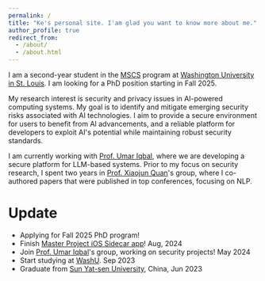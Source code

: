 ```yaml
---
permalink: /
title: "Ke's personal site. I'am glad you want to know more about me."
author_profile: true
redirect_from: 
  - /about/
  - /about.html
---
```


I am a second-year student in the [MSCS](https://cse.wustl.edu/academics/graduate/MS-in-Computer-Science.html) program at [Washington University in St. Louis](https://wustl.edu/). I am looking for a PhD position starting in Fall 2025.

My research interest is security and privacy issues in AI-powered computing systems. My goal is to identify and mitigate emerging security risks associated with AI technologies. I aim to provide a secure environment for users to benefit from AI advancements, and a reliable platform for developers to exploit AI's potential while maintaining robust security standards.

I am currently working with [Prof. Umar Iqbal](https://umariqbal.com/index.html), where we are developing a secure platform for LLM-based systems. Prior to my focus on security research, I spent two years in [Prof. Xiaojun Quan](https://sites.google.com/site/xiaojunquan)'s group, where I co-authored papers that were published in top conferences, focusing on NLP.

Update
======
- Applying for Fall 2025 PhD program!
- Finish [Master Project iOS Sidecar app](/portfolio/portfolio-1)! Aug, 2024
- Join [Prof. Umar Iqbal](https://umariqbal.com/index.html)'s group, working on security projects! May 2024
- Start studying at [WashU](https://wustl.edu/). Sep 2023
- Graduate from [Sun Yat-sen University](https://www.sysu.edu.cn/sysuen/), China, Jun 2023